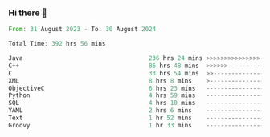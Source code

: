 ### Hi there 👋

<!--
**luoxuanzao/luoxuanzao** is a ✨ _special_ ✨ repository because its `README.md` (this file) appears on your GitHub profile.

Here are some ideas to get you started:

- 🔭 I’m currently working on ...
- 🌱 I’m currently learning ...
- 👯 I’m looking to collaborate on ...
- 🤔 I’m looking for help with ...
- 💬 Ask me about ...
- 📫 How to reach me: ...
- 😄 Pronouns: ...
- ⚡ Fun fact: ...
-->

<!--START_SECTION:waka-->

```rust
From: 31 August 2023 - To: 30 August 2024

Total Time: 392 hrs 56 mins

Java                                   236 hrs 24 mins >>>>>>>>>>>>>>>----------   60.14 %
C++                                    86 hrs 48 mins  >>>>>>-------------------   22.09 %
C                                      33 hrs 54 mins  >>-----------------------   08.63 %
XML                                    8 hrs 8 mins    >------------------------   02.07 %
ObjectiveC                             6 hrs 23 mins   -------------------------   01.63 %
Python                                 4 hrs 59 mins   -------------------------   01.27 %
SQL                                    4 hrs 10 mins   -------------------------   01.06 %
YAML                                   2 hrs 6 mins    -------------------------   00.54 %
Text                                   1 hr 52 mins    -------------------------   00.48 %
Groovy                                 1 hr 33 mins    -------------------------   00.40 %
```

<!--END_SECTION:waka-->